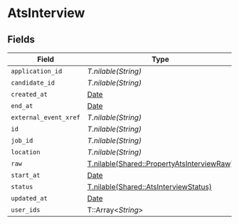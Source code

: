 # AtsInterview


## Fields

| Field                                                                                        | Type                                                                                         | Required                                                                                     | Description                                                                                  |
| -------------------------------------------------------------------------------------------- | -------------------------------------------------------------------------------------------- | -------------------------------------------------------------------------------------------- | -------------------------------------------------------------------------------------------- |
| `application_id`                                                                             | *T.nilable(String)*                                                                          | :heavy_minus_sign:                                                                           | N/A                                                                                          |
| `candidate_id`                                                                               | *T.nilable(String)*                                                                          | :heavy_minus_sign:                                                                           | N/A                                                                                          |
| `created_at`                                                                                 | [Date](https://ruby-doc.org/stdlib-2.6.1/libdoc/date/rdoc/Date.html)                         | :heavy_minus_sign:                                                                           | N/A                                                                                          |
| `end_at`                                                                                     | [Date](https://ruby-doc.org/stdlib-2.6.1/libdoc/date/rdoc/Date.html)                         | :heavy_minus_sign:                                                                           | N/A                                                                                          |
| `external_event_xref`                                                                        | *T.nilable(String)*                                                                          | :heavy_minus_sign:                                                                           | N/A                                                                                          |
| `id`                                                                                         | *T.nilable(String)*                                                                          | :heavy_minus_sign:                                                                           | N/A                                                                                          |
| `job_id`                                                                                     | *T.nilable(String)*                                                                          | :heavy_minus_sign:                                                                           | N/A                                                                                          |
| `location`                                                                                   | *T.nilable(String)*                                                                          | :heavy_minus_sign:                                                                           | N/A                                                                                          |
| `raw`                                                                                        | [T.nilable(Shared::PropertyAtsInterviewRaw)](../../models/shared/propertyatsinterviewraw.md) | :heavy_minus_sign:                                                                           | N/A                                                                                          |
| `start_at`                                                                                   | [Date](https://ruby-doc.org/stdlib-2.6.1/libdoc/date/rdoc/Date.html)                         | :heavy_minus_sign:                                                                           | N/A                                                                                          |
| `status`                                                                                     | [T.nilable(Shared::AtsInterviewStatus)](../../models/shared/atsinterviewstatus.md)           | :heavy_minus_sign:                                                                           | N/A                                                                                          |
| `updated_at`                                                                                 | [Date](https://ruby-doc.org/stdlib-2.6.1/libdoc/date/rdoc/Date.html)                         | :heavy_minus_sign:                                                                           | N/A                                                                                          |
| `user_ids`                                                                                   | T::Array<*String*>                                                                           | :heavy_minus_sign:                                                                           | N/A                                                                                          |
